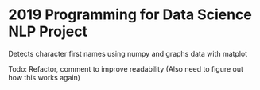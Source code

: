 # 2019 Programming for Data Science NLP Project

Detects character first names using numpy and graphs data with matplot

Todo: Refactor, comment to improve readability (Also need to figure out how this works again)
